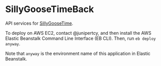 # SillyGooseTimeBack

API services for [SillyGooseTime](https://github.com/MSBradshaw/SillyGooseTimeFront).

To deploy on AWS EC2, contact @junipertcy, and then install the AWS Elastic Beanstalk Command Line Interface (EB CLI). Then, run `eb deploy anyway`.

Note that `anyway` is the environment name of this application in Elastic Beanstalk.
